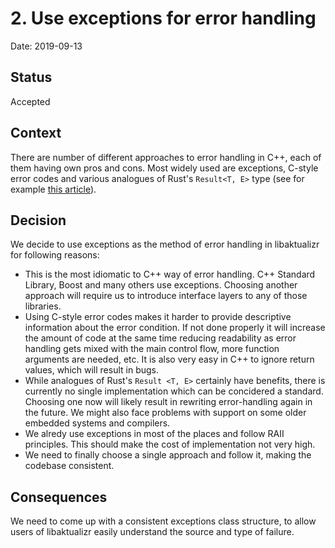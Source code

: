 # 2. Use exceptions for error handling

Date: 2019-09-13

## Status

Accepted

## Context

There are number of different approaches to error handling in C++, each of them having own pros and cons. Most widely used are exceptions, C-style error codes and various analogues of Rust's `Result<T, E>` type (see for example [this article](https://hackernoon.com/error-handling-in-c-or-why-you-should-use-eithers-in-favor-of-exceptions-and-error-codes-f0640912eb45)).

## Decision

We decide to use exceptions as the method of error handling in libaktualizr for following reasons:

* This is the most idiomatic to C++ way of error handling. C++ Standard Library, Boost and many others use exceptions. Choosing another approach will require us to introduce interface layers to any of those libraries.
* Using C-style error codes makes it harder to provide descriptive information about the error condition. If not done properly it will increase the amount of code at the same time reducing readability as error handling gets mixed with the main control flow, more function arguments are needed, etc. It is also very easy in C++ to ignore return values, which will result in bugs.
* While analogues of Rust's `Result <T, E>` certainly have benefits, there is currently no single implementation which can be concidered a standard. Choosing one now will likely result in rewriting error-handling again in the future. We might also face problems with support on some older embedded systems and compilers.
* We alredy use exceptions in most of the places and follow RAII principles. This should make the cost of implementation not very high.
* We need to finally choose a single approach and follow it, making the codebase consistent.

## Consequences

We need to come up with a consistent exceptions class structure, to allow users of libaktualizr easily understand the source and type of failure.
